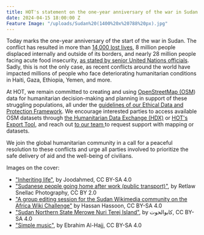 ```yaml
---
title: HOT's statement on the one-year anniversary of the war in Sudan
date: 2024-04-15 18:00:00 Z
Feature Image: "/uploads/Sudan%20(1400%20x%20788%20px).jpg"
---
```


Today marks the one-year anniversary of the start of the war in Sudan. The conflict has resulted in more than [14,000 lost lives](https://acleddata.com/2024/03/15/sudan-situation-update-march-2024-sudan-escalating-conflict-in-khartoum-and-attacks-on-civilians-in-al-jazirah-and-south-kordofan/), 8 million people displaced internally and outside of its borders, and nearly 28 million people facing acute food insecurity, [as stated by senior United Nations officials](https://press.un.org/en/2024/sc15634.doc.htm). Sadly, this is not the only case, as recent conflicts around the world have impacted millions of people who face deteriorating humanitarian conditions in Haiti, Gaza, Ethiopia, Yemen, and more. 

At HOT, we remain committed to creating and using [OpenStreetMap (OSM](https://www.openstreetmap.org/)) data for humanitarian decision-making and planning in support of these struggling populations, all under the [guidelines of our Ethical Data and Protection Framework](https://github.com/hotosm/data_protection_project/). We encourage interested parties to access available OSM datasets through [the Humanitarian Data Exchange (HDX)](https://data.humdata.org/) or [HOT's Export Tool](https://export.hotosm.org/en/v3/), and reach out [to our team ](data@hotosm.org) to request support with mapping or datasets. 

We join the global humanitarian community in a call for a peaceful resolution to these conflicts and urge all parties involved to prioritize the safe delivery of aid and the well-being of civilians.


Images on the cover:
* ["Inheriting life"](https://commons.wikimedia.org/wiki/File:Inheriting_life.png), by Joodahmed, CC BY-SA 4.0
* ["Sudanese people going home after work (public transport)"](https://commons.wikimedia.org/wiki/File:Sudan_-_the_black_pharaohs_(3505306406).jpg), by Retlaw Snellac Photography, CC BY 2.0
* ["A group editing session for the Sudan Wikimedia community on the Africa Wiki Challenge"](https://commons.wikimedia.org/wiki/File:Wikimedia_Sudan_Community_Editorial_Session_03.jpg) by Hassan Hassoon, CC BY-SA 4.0
* ["Sudan Northern State Merowe Nuri Terej Island"](https://commons.wikimedia.org/wiki/File:Transportation_in_Sudan_in_the_northern_state.jpg), by كابوالحوت, CC BY-SA 4.0
* ["Simple music"](https://commons.wikimedia.org/wiki/File:Simple_music.jpg), by Ebrahim Al-Hajj, CC BY-SA 4.0
 